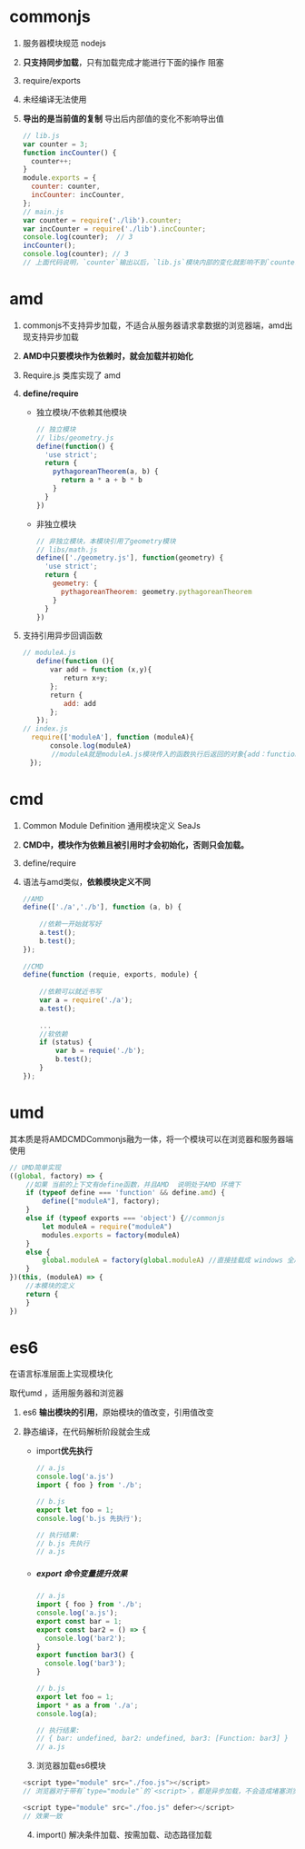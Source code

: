 # commonjs

1. 服务器模块规范 nodejs

2. **只支持同步加载**，只有加载完成才能进行下面的操作  阻塞

3. require/exports

4. 未经编译无法使用

5. **导出的是当前值的复制** 导出后内部值的变化不影响导出值

   ```js
   // lib.js
   var counter = 3;
   function incCounter() {
     counter++;
   }
   module.exports = {
     counter: counter,
     incCounter: incCounter,
   };
   // main.js
   var counter = require('./lib').counter;
   var incCounter = require('./lib').incCounter;
   console.log(counter);  // 3
   incCounter();
   console.log(counter); // 3
   // 上面代码说明，`counter`输出以后，`lib.js`模块内部的变化就影响不到`counter`了。
   ```

# amd

1. commonjs不支持异步加载，不适合从服务器请求拿数据的浏览器端，amd出现支持异步加载

2. **AMD中只要模块作为依赖时，就会加载并初始化**

3. Require.js 类库实现了 amd

4. **define/require**

   - 独立模块/不依赖其他模块

     ```js
     // 独立模块
     // libs/geometry.js
     define(function() {
       'use strict';
       return {
         pythagoreanTheorem(a, b) {
           return a * a + b * b
         }
       }
     })
     ```

   - 非独立模块

     ```js
     // 非独立模块，本模块引用了geometry模块
     // libs/math.js
     define(['./geometry.js'], function(geometry) {
       'use strict';
       return {
         geometry: {
           pythagoreanTheorem: geometry.pythagoreanTheorem
         }
       }
     })
     
     ```

5. 支持引用异步回调函数

   ```js
   // moduleA.js
   　　define(function (){
   　　　　var add = function (x,y){
   　　　　　　return x+y;
   　　　　};
   　　　　return {
   　　　　　　add: add
   　　　　};
   　　});
   // index.js
     require(['moduleA'], function (moduleA){
   　　　　console.log(moduleA)
          //moduleA就是moduleA.js模块传入的函数执行后返回的对象{add：function}
   　});
   ```

   

# cmd

1. Common Module Definition 通用模块定义 SeaJs

2. **CMD中，模块作为依赖且被引用时才会初始化，否则只会加载。**

3. define/require

4. 语法与amd类似，**依赖模块定义不同**

   ```js
   //AMD
   define(['./a','./b'], function (a, b) {
    
       //依赖一开始就写好
       a.test();
       b.test();
   });
    
   //CMD
   define(function (requie, exports, module) {
        
       //依赖可以就近书写
       var a = require('./a');
       a.test();
        
       ...
       //软依赖
       if (status) {
           var b = requie('./b');
           b.test();
       }
   });
   ```

# umd

其本质是将AMDCMDCommonjs融为一体，将一个模块可以在浏览器和服务器端使用

```js
// UMD简单实现
((global, factory) => {
    //如果 当前的上下文有define函数，并且AMD  说明处于AMD 环境下
    if (typeof define === 'function' && define.amd) {
        define(["moduleA"], factory);
    }
    else if (typeof exports === 'object') {//commonjs
        let moduleA = require("moduleA")
        modules.exports = factory(moduleA)
    }
    else {
        global.moduleA = factory(global.moduleA) //直接挂载成 windows 全局变量 
    }
})(this, (moduleA) => {
    //本模块的定义
    return {
    }
})
```

# es6

在语言标准层面上实现模块化

取代umd ，适用服务器和浏览器

1. es6 **输出模块的引用**，原始模块的值改变，引用值改变

2. 静态编译，在代码解析阶段就会生成

   - import**优先执行**

     ```js
     // a.js
     console.log('a.js')
     import { foo } from './b';
     
     // b.js
     export let foo = 1;
     console.log('b.js 先执行');
     
     // 执行结果:
     // b.js 先执行
     // a.js
     ```

   - ##### export 命令变量提升效果

     ```js
     // a.js
     import { foo } from './b';
     console.log('a.js');
     export const bar = 1;
     export const bar2 = () => {
       console.log('bar2');
     }
     export function bar3() {
       console.log('bar3');
     }
     
     // b.js
     export let foo = 1;
     import * as a from './a';
     console.log(a);
     
     // 执行结果:
     // { bar: undefined, bar2: undefined, bar3: [Function: bar3] }
     // a.js
     ```

   3. 浏览器加载es6模块

   ```js
   <script type="module" src="./foo.js"></script>
   // 浏览器对于带有`type="module"`的`<script>`，都是异步加载，不会造成堵塞浏览器，即等到整个页面渲染完，再执行模块脚本，等同于打开了`<script>`标签的`defer`属性。
   
   <script type="module" src="./foo.js" defer></script>
   // 效果一致
   ```

   4. import() 解决条件加载、按需加载、动态路径加载 